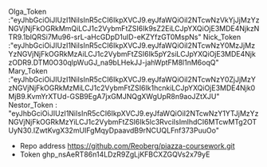Olga_Token :"eyJhbGciOiJIUzI1NiIsInR5cCI6IkpXVCJ9.eyJfaWQiOiI2NTcwNzVkYjJjMzYzNGVjNjFkOGRkMmQiLCJ1c2VybmFtZSI6Ik9sZ2EiLCJpYXQiOjE3MDE4NjkzNTR9.1blQRSi7Mu96-srL-aHcGDpD1uID-eKZYfzGT0MspNs"
Nick_Token :"eyJhbGciOiJIUzI1NiIsInR5cCI6IkpXVCJ9.eyJfaWQiOiI2NTcwNzY0MzJjMzYzNGVjNjFkOGRkMzAiLCJ1c2VybmFtZSI6Ik5pY2siLCJpYXQiOjE3MDE4NjkzODR9.DTM0O30qlpWuGJ_na9bLHekJJ-jahWptFM8l1nM6oqQ"
Mary_Token :"eyJhbGciOiJIUzI1NiIsInR5cCI6IkpXVCJ9.eyJfaWQiOiI2NTcwNzY0ZjJjMzYzNGVjNjFkOGRkMzMiLCJ1c2VybmFtZSI6Ik1hcnkiLCJpYXQiOjE3MDE4Njk0MjB9.KvmYrXTUd-GSB9EgA7jxGMJNQgXWgUpR8n9aoJZtXJU"
Nestor_Token : "eyJhbGciOiJIUzI1NiIsInR5cCI6IkpXVCJ9.eyJfaWQiOiI2NTcwNzY1YTJjMzYzNGVjNjFkOGRkMzYiLCJ1c2VybmFtZSI6Ik5lc3RvciIsImlhdCI6MTcwMTg2OTUyN30.IZwtKvgX32mUIFgMqyDpaavdB9rNCUQLFnf373PuuOo"

* Repo address
https://github.com/Reoberg/piazza-coursework.git
* Token
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